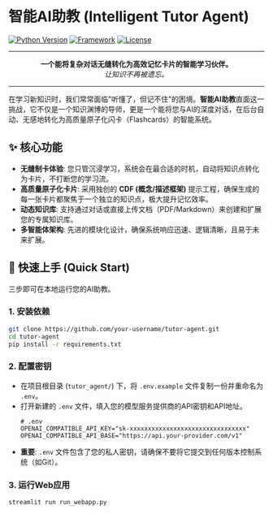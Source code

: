# 智能AI助教 (Intelligent Tutor Agent)

[![Python Version](https://img.shields.io/badge/Python-3.9%2B-blue.svg)](https://www.python.org/)
[![Framework](https://img.shields.io/badge/Framework-Streamlit-red.svg)](https://streamlit.io/)
[![License](https.img.shields.io/badge/License-MIT-green.svg)](https://opensource.org/licenses/MIT)

---

<div align="center">

**一个能将复杂对话无缝转化为高效记忆卡片的智能学习伙伴。**<br>
*让知识不再被遗忘。*


</div>

---

在学习新知识时，我们常常面临"听懂了，但记不住"的困境。**智能AI助教**直面这一挑战，它不仅是一个知识渊博的导师，更是一个能将您与AI的深度对话，在后台自动、无感地转化为高质量原子化闪卡（Flashcards）的智能系统。

## ✨ 核心功能

- **无缝制卡体验**: 您只管沉浸学习，系统会在最合适的时机，自动将知识点转化为卡片，不打断您的学习流。
- **高质量原子化卡片**: 采用独创的 **CDF (概念/描述框架)** 提示工程，确保生成的每一张卡片都聚焦于一个独立的知识点，极大提升记忆效率。
- **动态知识库**: 支持通过对话或直接上传文档（PDF/Markdown）来创建和扩展您的专属知识库。
- **多智能体架构**: 先进的模块化设计，确保系统响应迅速、逻辑清晰，且易于未来扩展。

## 🚀 快速上手 (Quick Start)

三步即可在本地运行您的AI助教。

### 1. 安装依赖
```bash
git clone https://github.com/your-username/tutor-agent.git
cd tutor-agent
pip install -r requirements.txt
```

### 2. 配置密钥
-   在项目根目录 (`tutor_agent/`) 下，将 `.env.example` 文件复制一份并重命名为 `.env`。
-   打开新建的 `.env` 文件，填入您的模型服务提供商的API密钥和API地址。
    ```env
    # .env
    OPENAI_COMPATIBLE_API_KEY="sk-xxxxxxxxxxxxxxxxxxxxxxxxxxxxxxxx"
    OPENAI_COMPATIBLE_API_BASE="https://api.your-provider.com/v1"
    ```
-   **重要**: `.env` 文件包含了您的私人密钥，请确保不要将它提交到任何版本控制系统（如Git）。

### 3. 运行Web应用
```bash
streamlit run run_webapp.py
```
